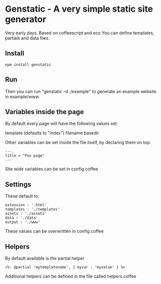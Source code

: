 # Genstatic - A very simple static site generator

Very early days.
Based on coffeescript and eco
You can define templates, partials and data files.

## Install

    npm install genstatic

## Run

Then you can run "genstatic -d ./example" to generate an example website in example/www.

## Variables inside the page

By default every page will have the following values set:

template (defaults to "index")
filename
basedir

Other variables can be set inside the file itself, by declaring them on top:

    ---
    title = "Foo page"
    ---

Site wide variables can be set in config.coffee

## Settings 

These default to:

    extension : '.html'
    templates : './templates'
    assets : './assets'
    data : './data'
    output : './www'

These values can be overwritten in config.coffee

## Helpers

By default available is the partial helper
    
    <%- @partial 'mytemplatename', { myvar : 'myvalue' } %>
    
Additional helpers can be defined in the file called helpers.coffee    